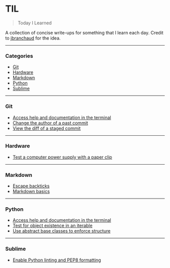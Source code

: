 # TIL

> Today I Learned

A collection of concise write-ups for something that I learn each day. Credit to [jbranchaud](https://github.com/jbranchaud/til) for the idea.

---

### Categories

* [Git](#git)
* [Hardware](#hardware)
* [Markdown](#markdown)
* [Python](#python)
* [Sublime](#sublime)

---

### Git

- [Access help and documentation in the terminal](git/help_and_documentation.md)
- [Change the author of a past commit](git/change_author_of_past_commit.md)
- [View the diff of a staged commit](git/view_diff_of_staged_commit.md)

---

### Hardware

- [Test a computer power supply with a paper clip](hardware/test_power_supply_with_paper_clip.md)

---

### Markdown

- [Escape backticks](markdown/escape_backticks.md)
- [Markdown basics](markdown/basics.md)

---

### Python

- [Access help and documentation in the terminal](python/help_and_documentation.md)
- [Test for object existence in an iterable](python/test_for_object_existence_in_iterable.md)
- [Use abstract base classes to enforce structure](python/abstract_base_classes.md)

---

### Sublime

- [Enable Python linting and PEP8 formatting](sublime/enable_python_linting_and_pep8_formatting.md)
